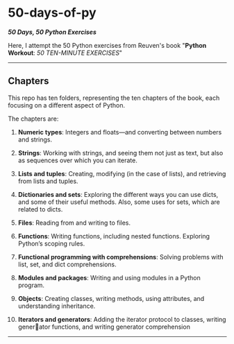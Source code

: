 # 50-days-of-py
***50 Days, 50 Python Exercises***

Here, I attempt the 50 Python exercises from Reuven's book "**Python Workout**: *50 TEN-MINUTE EXERCISES*"

---

## Chapters
This repo has ten folders, representing the ten chapters of the book, each focusing on a different aspect of Python.

The chapters are:

1. **Numeric types**: Integers and floats—and converting between numbers and strings.

2. **Strings**: Working with strings, and seeing them not just as text, but also as
sequences over which you can iterate.
3. **Lists and tuples**: Creating, modifying (in the case of lists), and retrieving from
lists and tuples.

4. **Dictionaries and sets**: Exploring the different ways you can use dicts, and some
of their useful methods. Also, some uses for sets, which are related to dicts.

5. **Files**: Reading from and writing to files.

6. **Functions**: Writing functions, including nested functions. Exploring Python’s
scoping rules.

7. **Functional programming with comprehensions**: Solving problems with list, set,
and dict comprehensions.

8. **Modules and packages**: Writing and using modules in a Python program.

9. **Objects**: Creating classes, writing methods, using attributes, and understanding
inheritance.

10. **Iterators and generators**: Adding the iterator protocol to classes, writing generator functions, and writing generator comprehension

---
